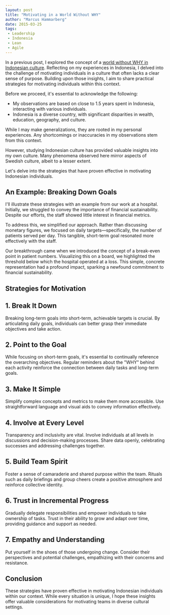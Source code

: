 ```yaml
---
layout: post
title: "Motivating in a World Without WHY"
author: "Marcus Hammarberg"
date: 2015-03-25
tags:
 - Leadership
 - Indonesia
 - Lean
 - Agile
---
```


In a previous post, I explored the concept of a <a href="https://www.marcusoft.net/2015/03/a-world-without-why--what-motivates-indonesian-people.html">world without WHY in Indonesian culture</a>. Reflecting on my experiences in Indonesia, I delved into the challenge of motivating individuals in a culture that often lacks a clear sense of purpose. Building upon those insights, I aim to share practical strategies for motivating individuals within this context.

Before we proceed, it's essential to acknowledge the following:

* My observations are based on close to 1.5 years spent in Indonesia, interacting with various individuals.
* Indonesia is a diverse country, with significant disparities in wealth, education, geography, and culture.

While I may make generalizations, they are rooted in my personal experiences. Any shortcomings or inaccuracies in my observations stem from this context.

However, studying Indonesian culture has provided valuable insights into my own culture. Many phenomena observed here mirror aspects of Swedish culture, albeit to a lesser extent.

Let's delve into the strategies that have proven effective in motivating Indonesian individuals.

## An Example: Breaking Down Goals

I'll illustrate these strategies with an example from our work at a hospital. Initially, we struggled to convey the importance of financial sustainability. Despite our efforts, the staff showed little interest in financial metrics.

To address this, we simplified our approach. Rather than discussing monetary figures, we focused on daily targets—specifically, the number of patients served per day. This tangible, short-term goal resonated more effectively with the staff.

Our breakthrough came when we introduced the concept of a break-even point in patient numbers. Visualizing this on a board, we highlighted the threshold below which the hospital operated at a loss. This simple, concrete representation had a profound impact, sparking a newfound commitment to financial sustainability.

## Strategies for Motivation

## 1. Break It Down

Breaking long-term goals into short-term, achievable targets is crucial. By articulating daily goals, individuals can better grasp their immediate objectives and take action.

## 2. Point to the Goal

While focusing on short-term goals, it's essential to continually reference the overarching objectives. Regular reminders about the "WHY" behind each activity reinforce the connection between daily tasks and long-term goals.

## 3. Make It Simple

Simplify complex concepts and metrics to make them more accessible. Use straightforward language and visual aids to convey information effectively.

## 4. Involve at Every Level

Transparency and inclusivity are vital. Involve individuals at all levels in discussions and decision-making processes. Share data openly, celebrating successes and addressing challenges together.

## 5. Build Team Spirit

Foster a sense of camaraderie and shared purpose within the team. Rituals such as daily briefings and group cheers create a positive atmosphere and reinforce collective identity.

## 6. Trust in Incremental Progress

Gradually delegate responsibilities and empower individuals to take ownership of tasks. Trust in their ability to grow and adapt over time, providing guidance and support as needed.

## 7. Empathy and Understanding

Put yourself in the shoes of those undergoing change. Consider their perspectives and potential challenges, empathizing with their concerns and resistance.

## Conclusion

These strategies have proven effective in motivating Indonesian individuals within our context. While every situation is unique, I hope these insights offer valuable considerations for motivating teams in diverse cultural settings.
